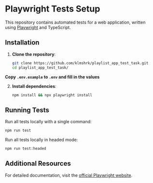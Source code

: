 # Playwright Tests Setup

This repository contains automated tests for a web application, written using [Playwright](https://playwright.dev/) and TypeScript.

## Installation

1. **Clone the repository**:
   ```sh
   git clone https://github.com/klmshrk/playlist_app_test_task.git
   cd playlist_app_test_task/
   ```

**Copy `.env.example` to `.env` and fill in the values**

2. **Install dependencies**:
   ```sh
   npm install && npx playwright install
   ```

## Running Tests

Run all tests locally with a single command:
   ```sh
   npm run test
   ```

Run all tests locally in headed mode:
   ```sh
   npm run test:headed
   ```

## Additional Resources

For detailed documentation, visit the [official Playwright website](https://playwright.dev/).


